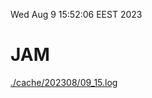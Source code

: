 Wed Aug  9 15:52:06 EEST 2023
# JAM
<a href='./cache/202308/09_15.log'>./cache/202308/09_15.log</a>
